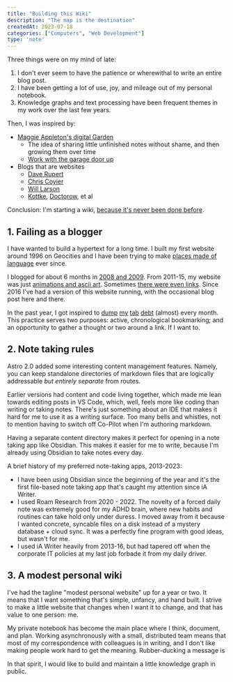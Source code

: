 ```yaml
---
title: "Building this Wiki"
description: "The map is the destination"
createdAt: 2023-07-18
categories: ["Computers", "Web Development"]
type: 'note'
---
```


Three things were on my mind of late:
1. I don't ever seem to have the patience or wherewithal to write an entire blog post.
2. I have been getting a lot of use, joy, and mileage out of my personal notebook.
3. Knowledge graphs and text processing have been frequent themes in my work over the last few years.

Then, I was inspired by:
* [Maggie Appleton's digital Garden](https://maggieappleton.com/garden)
	* The idea of sharing little unfinished notes without shame, and then growing them over time
	* [Work with the garage door up](https://notes.andymatuschak.org/zCMhncA1iSE74MKKYQS5PBZ)
* Blogs that are websites
	* [Dave Rupert](https://daverupert.com/)
	* [Chris Coyier](https://chriscoyier.net/)
	* [Will Larson](https://lethain.com/)
	* [Kottke](https://kottke.org/), [Doctorow](https://pluralistic.net/), et al

Conclusion: I'm starting a wiki, [because it's never been done before](https://www.youtube.com/watch?v=ga0ksTIagsg).

## 1. Failing as a blogger
I have wanted to build a hypertext for a long time. I built my first website around 1996 on Geocities and I have been trying to make [places made of language](../places-made-of-language) ever since.

I blogged for about 6 months in [2008 and 2009](https://samuelbreed.blogspot.com/). From 2011-15, my website was just [animations and ascii art](https://web.archive.org/web/20120122225802/http://wookiehangover.com/). Sometimes [there were even links](https://web.archive.org/web/20150628070525/http://wookiehangover.com/). Since 2016 I've had a version of this website running, with the occasional blog post here and there.

In the past year, I got inspired to [dump](/writing/links-part-one.html) [my](/writing/links-august-2022.html) [tab](/writing/links-december-2022) [debt](/writing/links-january-2023) (almost) every month. This practice serves two purposes: active, chronological bookmarking; and an opportunity to gather a thought or two around a link. If I want to.

## 2. Note taking rules

Astro 2.0 added some interesting content management features. Namely, you can keep standalone directories of markdown files that are logically addressable _but entirely separate_ from routes.

Earlier versions had content and code living together, which made me lean towards editing posts in VS Code, which, well, feels more like coding than writing or taking notes. There's just something about an IDE that makes it hard for me to use it as a writing surface. Too many bells and whistles, not to mention having to switch off Co-Pilot when I'm authoring markdown.

Having a separate content directory makes it perfect for opening in a note taking app like Obsidian. This makes it easier for me to write, because I'm already using Obsidian to take notes every day.

A brief history of my preferred note-taking apps, 2013-2023:

- I have been using Obsidian since the beginning of the year and it's the first file-based note taking app that's caught my attention since iA Writer.
- I used Roam Research from 2020 - 2022. The novelty of a forced daily note was extremely good for my ADHD brain, where new habits and routines can take hold only under duress. I moved away from it because I wanted concrete, syncable files on a disk instead of a mystery database + cloud sync. It was a perfectly fine program with good ideas, but wasn't for me.
- I used iA Writer heavily from 2013-16, but had tapered off when the corporate IT policies at my last job forbade it from my daily driver.

## 3. A modest personal wiki

I've had the tagline "modest personal website" up for a year or two. It means that I want something that's simple, unfancy, and hand built. I strive to make a little website that changes when I want it to change, and that has value to one person: me.

My private notebook has become the main place where I think, document, and plan. Working asynchronously with a small, distributed team means that most of my correspondence with colleagues is in writing, and I don't like making people work hard to get the meaning. Rubber-ducking a message is 

In that spirit, I would like to build and maintain a little knowledge graph in public. 

